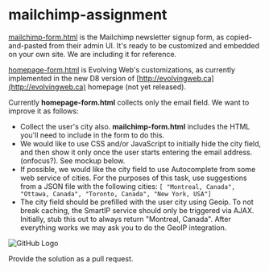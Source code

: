 # mailchimp-assignment

[mailchimp-form.html](https://github.com/evolvingweb/mailchimp-assignment/blob/master/mailchimp-form.html) is the Mailchimp newsletter signup form, as copied-and-pasted from their admin UI. It's ready to be customized and embedded on your own site. We are including it for reference.

[homepage-form.html](https://github.com/evolvingweb/mailchimp-assignment/blob/master/homepage-form.html) is Evolving Web's customizations, as currently implemented in the new D8 version of [http://evolvingweb.ca](http://evolvingweb.ca) homepage (not yet released).

Currently **homepage-form.html** collects only the email field. We want to improve it as follows:
* Collect the user's city also. **mailchimp-form.html** includes the HTML you'll need to include in the form to do this.
* We would like to use CSS and/or JavaScript to initially hide the city field, and then show it only once the user starts entering the email address. (onfocus?). See mockup below.
* If possible, we would like the city field to use Autocomplete from some web service of cities. For the purposes of this task, use suggestions from a JSON file with the following cities: `[ "Montreal, Canada", "Ottawa, Canada", "Toronto, Canada", "New York, USA"]`
* The city field should be prefilled with the user city using Geoip. To not break caching, the SmartIP service should only be triggered via AJAX. Initially, stub this out to always return "Montreal, Canada". After everything works we may ask you to do the GeoIP integration.

![GitHub Logo](https://github.com/evolvingweb/mailchimp-assignment/blob/master/mockup.jpg?raw=true)

Provide the solution as a pull request.

